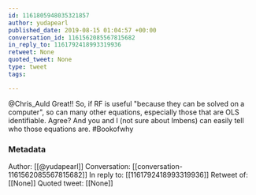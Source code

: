 ```yaml
---
id: 1161805948035321857
author: yudapearl
published_date: 2019-08-15 01:04:57 +00:00
conversation_id: 1161562085567815682
in_reply_to: 1161792418993319936
retweet: None
quoted_tweet: None
type: tweet
tags:

---
```


@Chris_Auld Great!! So, if RF is useful "because they can be solved on a computer", so can many other equations, especially those that are OLS identifiable. Agree? And you and I (not sure about Imbens) can easily tell who those equations are. #Bookofwhy

### Metadata

Author: [[@yudapearl]]
Conversation: [[conversation-1161562085567815682]]
In reply to: [[1161792418993319936]]
Retweet of: [[None]]
Quoted tweet: [[None]]
